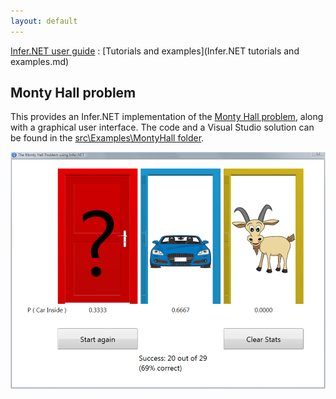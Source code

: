 ```yaml
---
layout: default 
--- 
```

[Infer.NET user guide](index.md) : [Tutorials and examples](Infer.NET tutorials and examples.md)

## Monty Hall problem

This provides an Infer.NET implementation of the [Monty Hall problem](http://en.wikipedia.org/wiki/Monty_Hall_problem), along with a graphical user interface. The code and a Visual Studio solution can be found in the [src\\Examples\\MontyHall folder](https://github.com/dotnet/infer/tree/master/src/Examples/MontyHall).

![](MontyHallSmall.png)